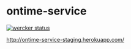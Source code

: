 ontime-service
==============

[![wercker status](https://app.wercker.com/status/1f89053f869418b46bee2fa624bd98e8/m "wercker status")](https://app.wercker.com/project/bykey/1f89053f869418b46bee2fa624bd98e8)

http://ontime-service-staging.herokuapp.com/ 
